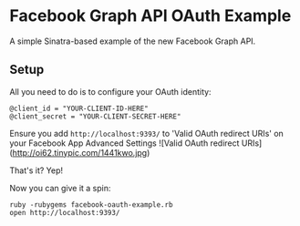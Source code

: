 Facebook Graph API OAuth Example
================================

A simple Sinatra-based example of the new Facebook Graph API.

Setup
-----

All you need to do is to configure your OAuth identity:

    @client_id = "YOUR-CLIENT-ID-HERE"
    @client_secret = "YOUR-CLIENT-SECRET-HERE"

Ensure you add ```http://localhost:9393/``` to 'Valid OAuth redirect URIs' on your Facebook App Advanced Settings
![Valid OAuth redirect URIs]
(http://oi62.tinypic.com/1441kwo.jpg)

That's it? Yep!

Now you can give it a spin:

    ruby -rubygems facebook-oauth-example.rb
    open http://localhost:9393/
